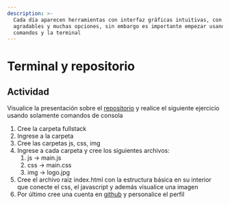 ```yaml
---
description: >-
  Cada día aparecen herramientas con interfaz gráficas intuitivas, con colores
  agradables y muchas opciones, sin embargo es importante empezar usando
  comandos y la terminal
---
```


# Terminal y repositorio

## Actividad

Visualice la presentación sobre el [repositorio](https://xacarana.com/cursos/repositorio/) y realice el siguiente ejercicio usando solamente comandos de consola

1. Cree la carpeta fullstack
2. Ingrese a la carpeta
3. Cree las carpetas js, css, img
4. Ingrese a cada carpeta y cree los siguientes archivos: 
   1. js -&gt; main.js
   2. css -&gt; main.css
   3. img -&gt; logo.jpg
5. Cree el archivo raíz index.html con la estructura básica en su interior que conecte el css, el javascript y además visualice una imagen
6. Por último cree una cuenta en [github](https://github.com/) y personalice el perfil

